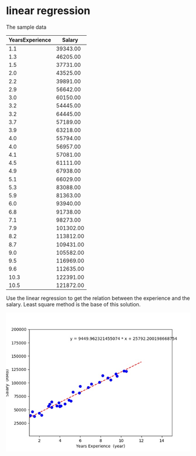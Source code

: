 # linear regression

The sample data


| YearsExperience | Salary    |
| --------------- | --------- |
| 1.1             | 39343.00  |
| 1.3             | 46205.00  |
| 1.5             | 37731.00  |
| 2.0             | 43525.00  |
| 2.2             | 39891.00  |
| 2.9             | 56642.00  |
| 3.0             | 60150.00  |
| 3.2             | 54445.00  |
| 3.2             | 64445.00  |
| 3.7             | 57189.00  |
| 3.9             | 63218.00  |
| 4.0             | 55794.00  |
| 4.0             | 56957.00  |
| 4.1             | 57081.00  |
| 4.5             | 61111.00  |
| 4.9             | 67938.00  |
| 5.1             | 66029.00  |
| 5.3             | 83088.00  |
| 5.9             | 81363.00  |
| 6.0             | 93940.00  |
| 6.8             | 91738.00  |
| 7.1             | 98273.00  |
| 7.9             | 101302.00 |
| 8.2             | 113812.00 |
| 8.7             | 109431.00 |
| 9.0             | 105582.00 |
| 9.5             | 116969.00 |
| 9.6             | 112635.00 |
| 10.3            | 122391.00 |
| 10.5            | 121872.00 |

Use the linear regression to get the relation between the experience and the salary.
Least square method is the base of this solution.

![plot](./salary-yearsExperience.jpg)

